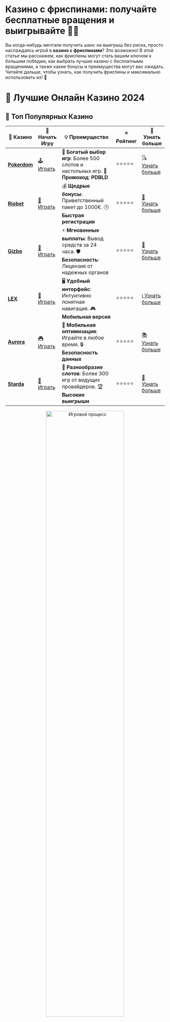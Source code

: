 # **Казино с фриспинами: получайте бесплатные вращения и выигрывайте 🎰💥**

Вы когда-нибудь мечтали получить шанс на выигрыш без риска, просто наслаждаясь игрой в **казино с фриспинами**? Это возможно! В этой статье мы расскажем, как фриспины могут стать вашим ключом к большим победам, как выбрать лучшие казино с бесплатными вращениями, а также какие бонусы и преимущества могут вас ожидать. Читайте дальше, чтобы узнать, как получить фриспины и максимально использовать их! 🎉

# 🎰 Лучшие Онлайн Казино 2024

## 🌟 Топ Популярных Казино

| 🎲 **Казино** | 🔗 **Начать Игру** | 💡 **Преимущество** | ⭐ **Рейтинг** | 🔗 **Узнать больше** |
|--------------|---------------------|---------------------|----------------|----------------------|
| [**Pokerdom**](https://brandplay.link/4k77v2yx) | [🕹️ Играть](https://brandplay.link/4k77v2yx) | 🎉 **Богатый выбор игр**: Более 500 слотов и настольных игр. 🎁 **Промокод**: **PDBLD** | ⭐⭐⭐⭐⭐ | [🔍 Узнать больше](https://brandplay.link/4k77v2yx) |
| [**Riobet**](https://brandplay.link/7xBLTPyj) | [🎰 Играть](https://brandplay.link/7xBLTPyj) | 💰 **Щедрые бонусы**: Приветственный пакет до 1000€. 🕒 **Быстрая регистрация** | ⭐⭐⭐⭐⭐ | [📖 Узнать больше](https://brandplay.link/7xBLTPyj) |
| [**Gizbo**](https://brandplay.link/bprXw4YV) | [🎲 Играть](https://brandplay.link/bprXw4YV) | ⚡ **Мгновенные выплаты**: Вывод средств за 24 часа. 🛡️ **Безопасность**: Лицензия от надежных органов | ⭐⭐⭐⭐⭐ | [📝 Узнать больше](https://brandplay.link/bprXw4YV) |
| [**LEX**](https://brandplay.link/zW4hdDFV) | [🤑 Играть](https://brandplay.link/zW4hdDFV) | 🖥️ **Удобный интерфейс**: Интуитивно понятная навигация. 🎮 **Мобильная версия** | ⭐⭐⭐⭐⭐ | [ℹ️ Узнать больше](https://brandplay.link/zW4hdDFV) |
| [**Aurora**](https://10trafic-stat2.com/click/668546556bcc6313411604bd/6766/13032/subaccount) | [🎮 Играть](https://10trafic-stat2.com/click/668546556bcc6313411604bd/6766/13032/subaccount) | 📱 **Мобильная оптимизация**: Играйте в любое время. 🔒 **Безопасность данных** | ⭐⭐⭐⭐⭐ | [📚 Узнать больше](https://10trafic-stat2.com/click/668546556bcc6313411604bd/6766/13032/subaccount) |
| [**Starda**](https://brandplay.link/fB7xwRFL) | [🎯 Играть](https://brandplay.link/fB7xwRFL) | 🎰 **Разнообразие слотов**: Более 300 игр от ведущих провайдеров. 🏆 **Высокие выигрыши** | ⭐⭐⭐⭐⭐ | [🔎 Узнать больше](https://brandplay.link/fB7xwRFL) |

<div align="center">
    <img src="https://i.pinimg.com/originals/87/9e/b9/879eb9354dd0699582408b68f2e253b2.gif" alt="Игровой процесс" width="70%">
</div>

## 💎 Лучшие Бонусы и Акции

| 🎲 **Казино** | 🔗 **Начать Игру** | 💡 **Преимущество** | ⭐ **Рейтинг** | 🔗 **Узнать больше** |
|--------------|---------------------|---------------------|----------------|----------------------|
| [**Kometa**](https://brandplay.link/8ZymQJV8) | [🎰 Играть](https://brandplay.link/8ZymQJV8) | 🎁 **Эксклюзивные бонусы**: Регулярные акции и промо. 🔄 **Программы лояльности** | ⭐⭐⭐⭐☆ | [🔍 Узнать больше](https://brandplay.link/8ZymQJV8) |
| [**R7**](https://brandplay.link/bMd3Yjsw) | [🕹️ Играть](https://brandplay.link/bMd3Yjsw) | 🕒 **Круглосуточная поддержка**: Всегда на связи. 💸 **Высокие лимиты** | ⭐⭐⭐⭐☆ | [📖 Узнать больше](https://brandplay.link/bMd3Yjsw) |
| [**7K**](https://brandplay.link/BvQyFShp) | [🎲 Играть](https://brandplay.link/BvQyFShp) | 🌟 **Эксклюзивные бонусы**: Только для VIP игроков. 🎉 **Сезонные акции** | ⭐⭐⭐⭐☆ | [📝 Узнать больше](https://brandplay.link/BvQyFShp) |
| [**Kent**](https://brandplay.link/Fv2WP3js) | [🤑 Играть](https://brandplay.link/Fv2WP3js) | 📈 **Высокий RTP**: Более 98%. 💼 **Профессиональная поддержка** | ⭐⭐⭐⭐☆ | [ℹ️ Узнать больше](https://brandplay.link/Fv2WP3js) |
| [**1Xslots**](https://brandplay.link/hSB1khtr) | [🎮 Играть](https://brandplay.link/hSB1khtr) | 🎉 **Множество акций**: Еженедельные бонусы и турниры. 🛡️ **Безопасность** | ⭐⭐⭐⭐☆ | [📚 Узнать больше](https://brandplay.link/hSB1khtr) |
| [**Gama**](https://brandplay.link/j6NMKsDz) | [🎯 Играть](https://brandplay.link/j6NMKsDz) | 🔍 **Интуитивный интерфейс**: Легкость использования. 🏅 **Престижные турниры** | ⭐⭐⭐⭐☆ | [🔎 Узнать больше](https://brandplay.link/j6NMKsDz) |

<div align="center">
    <img src="https://i.pinimg.com/originals/87/9e/b9/879eb9354dd0699582408b68f2e253b2.gif" alt="Игровой процесс" width="70%">
</div>

## 🚀 Быстрые Выигрыши и Поддержка

| 🎲 **Казино** | 🔗 **Начать Игру** | 💡 **Преимущество** | ⭐ **Рейтинг** | 🔗 **Узнать больше** |
|--------------|---------------------|---------------------|----------------|----------------------|
| [**Onion**](https://brandplay.link/zBGRVpQ9) | [🎰 Играть](https://brandplay.link/zBGRVpQ9) | 🤑 **Низкие ставки**: Идеально для начинающих. 🔄 **Быстрые выводы** | ⭐⭐⭐⭐☆ | [🔍 Узнать больше](https://brandplay.link/zBGRVpQ9) |
| [**Чемпион**](https://temon-gter.cfd/go/lRq?p80412p304504pcc44t17455) | [🕹️ Играть](https://temon-gter.cfd/go/lRq?p80412p304504pcc44t17455) | 🏅 **Лояльная программа**: Награды за активность. 🎁 **Ежемесячные бонусы** | ⭐⭐⭐⭐☆ | [📖 Узнать больше](https://temon-gter.cfd/go/lRq?p80412p304504pcc44t17455) |
| [**Vavada**](https://vavadapartner.pro/?promo=ea5c9275-6854-4505-94fc-95ab18221945-linkb2) | [🎲 Играть](https://vavadapartner.pro/?promo=ea5c9275-6854-4505-94fc-95ab18221945-linkb2) | 🚀 **Быстрая регистрация**: Начните играть мгновенно. 🔐 **Безопасные транзакции** | ⭐⭐⭐⭐☆ | [📝 Узнать больше](https://vavadapartner.pro/?promo=ea5c9275-6854-4505-94fc-95ab18221945-linkb2) |
| [**Friends**](https://gofriends.kim/linkb2) | [🤑 Играть](https://gofriends.kim/linkb2) | 🤝 **Социальные игры**: Играйте с друзьями. 🌐 **Мультиплатформенность** | ⭐⭐⭐⭐☆ | [ℹ️ Узнать больше](https://gofriends.kim/linkb2) |
| [**1WIN**](https://brandplay.link/smXVpBbG) | [🎮 Играть](https://brandplay.link/smXVpBbG) | 🏆 **Спортивные ставки**: Широкий выбор видов спорта. 💵 **Высокие коэффициенты** | ⭐⭐⭐⭐☆ | [📚 Узнать больше](https://brandplay.link/smXVpBbG) |
| [**Drip**](https://drp-ircp01.com/c07e6a3db) | [🎯 Играть](https://drp-ircp01.com/c07e6a3db) | 🌐 **Инновационные игры**: Новейшие игровые технологии. 🛡️ **Высокая безопасность** | ⭐⭐⭐⭐☆ | [🔎 Узнать больше](https://drp-ircp01.com/c07e6a3db) |
| [**JoyCasino**](https://rpc30.call2me.pro/?/ru/registration?apkpop=0&partner=p24970p3291217pc98f) | [🎰 Играть](https://rpc30.call2me.pro/?/ru/registration?apkpop=0&partner=p24970p3291217pc98f) | 🎁 **Приятные бонусы**: Ежедневные акции и подарки. 🕹️ **Разнообразие игр** | ⭐⭐⭐⭐☆ | [🔍 Узнать больше](https://rpc30.call2me.pro/?/ru/registration?apkpop=0&partner=p24970p3291217pc98f) |

<div align="center">
    <img src="https://i.pinimg.com/originals/87/9e/b9/879eb9354dd0699582408b68f2e253b2.gif" alt="Игровой процесс" width="70%">
</div>
---

✨ **Выбирайте лучшее казино для себя и наслаждайтесь игрой! Удачи!** ✨
![Картинка казино](https://i.pinimg.com/originals/a9/29/6e/a9296ea1cf6a7c20a985e593451f0323.png)

## Что такое **фриспины** в казино? 🎰

**Фриспины** — это бесплатные вращения на игровых автоматах, которые предоставляются казино своим игрокам. Используя фриспины, вы можете крутить барабаны без необходимости делать ставку, но при этом получать реальные выигрыши. Это отличный способ попробовать новые игры и испытать удачу без финансовых вложений!

### Виды **фриспинов** 🎉

Фриспины могут предоставляться различными способами, и в зависимости от условий, могут иметь дополнительные преимущества:

1. **Приветственные фриспины** 🎁  
   Многие казино предлагают **фриспины** новым игрокам в качестве приветственного бонуса. После регистрации или первого депозита вы можете получить бесплатные вращения, которые можно использовать на определенных слотах.

2. **Фриспины за депозит** 💳  
   Некоторые онлайн-казино предоставляют фриспины в обмен на депозит. Это значит, что вы вносите деньги на свой игровой счет и получаете бонусные вращения в качестве дополнительного вознаграждения.

3. **Фриспины без депозита** 🎉  
   Одним из самых привлекательных видов бонусов является **бездепозитный фриспин**. Он предоставляется без необходимости вносить деньги на счет и позволяет вам получить шанс на реальный выигрыш без риска.

4. **Фриспины за участие в акциях** 📢  
   Казино часто проводят различные акции и турниры, в которых игроки могут выиграть фриспины. Это могут быть регулярные кампании или временные акции, связанные с релизом новых игр.

## Преимущества **фриспинов** в казино 🏆

### 1. **Отсутствие риска для ваших средств** 💸

Самое очевидное преимущество **фриспинов** — это возможность играть и выигрывать, не рискуя своими деньгами. Это отличный способ для новичков попробовать различные слоты без финансовых вложений. Вы можете использовать фриспины, чтобы ознакомиться с игрой и понять, как работают бонусные функции.

### 2. **Шанс выиграть реальные деньги** 💰

Хотя фриспины предоставляются бесплатно, они все равно могут привести к реальному выигрышу! Вы получите возможность сделать ставки на настоящие деньги, и если вам повезет, ваш выигрыш будет выплачен без каких-либо затрат с вашей стороны.

### 3. **Разнообразие игр и слотов** 🎮

Большинство казино с фриспинами предлагают разнообразие игр, на которых можно использовать бесплатные вращения. Это дает вам шанс попробовать разные слоты, оценить их бонусные раунды и оценить, какие из них вам нравятся больше всего.

### 4. **Испытайте удачу на новых слотах** 🍀

Многие казино предлагают фриспины на новые или популярные слоты. Это дает вам шанс испытать удачу на новых играх, которые только появились на платформе, не рискуя своими деньгами.

## Как получить **фриспины** в казино? 🎁

Процесс получения **фриспинов** довольно прост, и чаще всего для этого достаточно выполнить несколько шагов:

### 1. **Зарегистрируйтесь в казино** 📝

Для получения фриспинов вам нужно будет зарегистрироваться на платформе казино. После регистрации вы обычно получаете доступ к приветственным бонусам, включая бесплатные вращения.

### 2. **Пройдите верификацию** 🔒

В некоторых казино для получения бонусов необходимо пройти процедуру верификации. Это стандартная процедура, которая подтверждает вашу личность и позволяет получить доступ к бонусам и выигрышам.

### 3. **Внесите депозит (если это необходимо)** 💳

Если фриспины предоставляются за депозит, то вам нужно будет внести деньги на игровой счет. Как правило, фриспины начисляются сразу после пополнения счета.

### 4. **Активируйте бонус и начинайте играть** 🕹️

После выполнения всех условий бонус будет активирован, и вы сможете использовать фриспины на выбранных слотах. Обратите внимание на условия отыгрыша, чтобы иметь возможность вывести выигрыш с бесплатных вращений.

## Советы по использованию **фриспинов** на максимум 🎯

### 1. **Читайте условия бонусов** 📜

Перед тем как начать использовать фриспины, важно ознакомиться с условиями бонуса. У каждого казино есть свои правила, касающиеся отыгрыша бонусов, минимальных ставок и максимальных выигрышей. Это поможет вам избежать недоразумений и использовать фриспины наилучшим образом.

### 2. **Выбирайте игры с высокими выплатами** 💎

Если вам предоставили фриспины на определенные слоты, стоит выбрать те, которые предлагают высокие коэффициенты выплат или бонусные функции, такие как множители, бесплатные игры и другие возможности для выигрыша.

### 3. **Играйте в демо-режиме для тренировки** 🎮

Прежде чем начать использовать фриспины на реальных ставках, вы можете потренироваться на демо-версиях игр. Это поможет вам освоиться с механикой игры и выбрать наиболее выгодные стратегии.

### 4. **Не забудьте про отыгрыш** 💪

Некоторые фриспины могут требовать отыгрыша, то есть вам нужно будет выполнить определенные ставки, прежде чем сможете вывести свои выигрыши. Убедитесь, что выполняете все условия, чтобы получить максимальную выгоду.

## Заключение: Почему **фриспины** — это отличный способ выиграть? 🎉

**Казино с фриспинами** — это отличная возможность испытать удачу без риска для своих средств. Эти бонусы позволяют вам играть на популярных слотах, получать реальный выигрыш и при этом наслаждаться процессом без необходимости вносить деньги. Воспользуйтесь шансом получить фриспины, читайте условия бонусов, выбирайте игры с высокими выплатами и наслаждайтесь процессом! 🎰💰

Не упустите возможность выиграть с **фриспинами** и получайте удовольствие от игры! 🍀🏆
